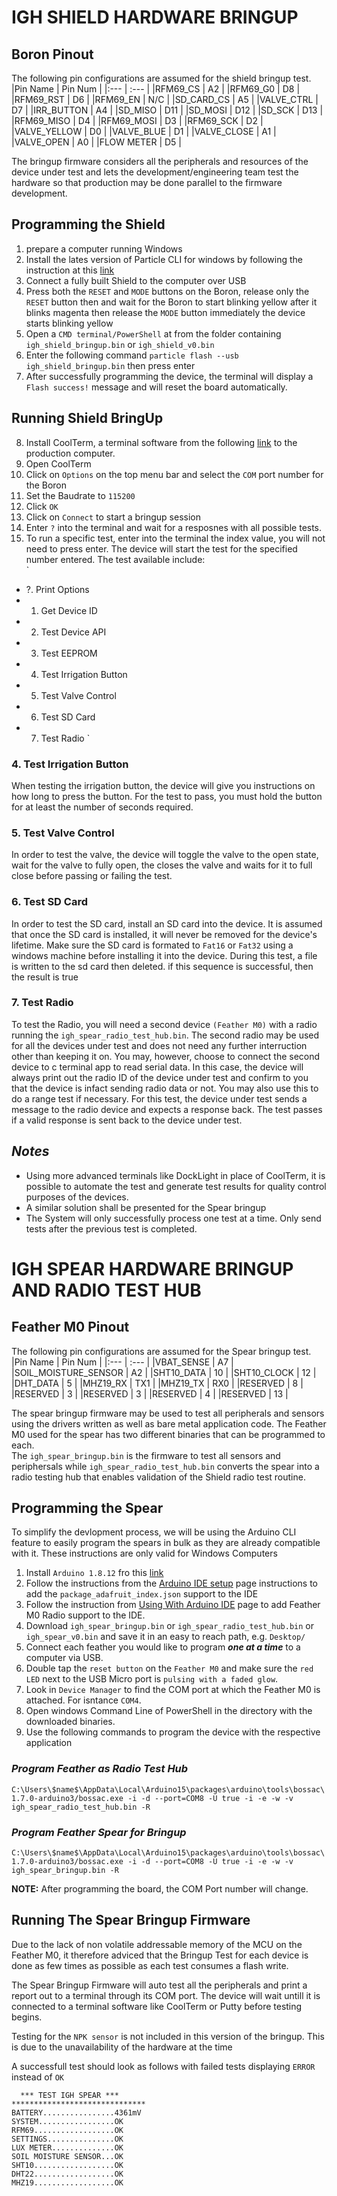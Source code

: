 # IGH SHIELD HARDWARE BRINGUP

## Boron Pinout
The following pin configurations are assumed for the shield bringup test.
|Pin Name     | Pin Num |
|:---         | :---    |
|RFM69_CS     |   A2    |
|RFM69_G0     |   D8    |
|RFM69_RST    |   D6    |
|RFM69_EN     |   N/C   |
|SD_CARD_CS   |   A5    |
|VALVE_CTRL   |   D7    |
|IRR_BUTTON   |   A4    |
|SD_MISO      |   D11   |
|SD_MOSI      |   D12   |
|SD_SCK       |   D13   |
|RFM69_MISO   |   D4    |
|RFM69_MOSI   |   D3    |
|RFM69_SCK    |   D2    |
|VALVE_YELLOW |   D0    |
|VALVE_BLUE   |   D1    |
|VALVE_CLOSE  |   A1    |
|VALVE_OPEN   |   A0    |
|FLOW METER   |   D5    |


The bringup firmware considers all the peripherals and resources of the device under test and lets the development/engineering team test the hardware so that production may be done parallel to the firmware development.  

## Programming the Shield
1. prepare a computer running Windows
2. Install the lates version of Particle CLI for windows by following the instruction at this [link](https://docs.particle.io/tutorials/developer-tools/cli/)
3. Connect a fully built Shield to the computer over USB
4. Press both the `RESET` and `MODE` buttons on the Boron, release only the `RESET` button then and wait for the Boron to start blinking yellow after it blinks magenta then release the `MODE` button immediately the device starts blinking yellow
5. Open a `CMD terminal/PowerShell` at from the folder containing `igh_shield_bringup.bin` or `igh_shield_v0.bin` 
6. Enter the following command `particle flash --usb igh_shield_bringup.bin` then press enter
7. After successfully programming the device, the terminal will display a `Flash success!` message and will reset the board automatically.

## Running Shield BringUp
8. Install CoolTerm, a terminal software from the following [link](https://freeware.the-meiers.org/CoolTermWin.zip) to the production computer.
9. Open CoolTerm
10. Click on `Options` on the top menu bar and select the `COM` port number for the Boron
11. Set the Baudrate to `115200`
12. Click `OK`
13. Click on `Connect` to start a bringup session
14. Enter `?` into the terminal and wait for a resposnes with all possible tests.
15. To run a specific test, enter into the terminal the index value, you will not need to press enter. The device will start the test for the specified number entered. The test available include:  
`
- ?. Print Options
- 1. Get Device ID
- 2. Test Device API
- 3. Test EEPROM
- 4. Test Irrigation Button
- 5. Test Valve Control
- 6. Test SD Card
- 7. Test Radio
` 

### **4. Test Irrigation Button**
When testing the irrigation button, the device will give you instructions on how long to press the button. For the test to pass, you must hold the button for at least the number of seconds required.

### **5. Test Valve Control**
In order to test the valve, the device will toggle the valve to the open state, wait for the valve to fully open, the closes the valve and waits for it to full close before passing or failing the test.

### **6. Test SD Card**
In order to test the SD card, install an SD card into the device. It is assumed that once the SD card is installed, it will never be removed for the device's lifetime. Make sure the SD card is formated to `Fat16` or `Fat32` using a windows machine before installing it into the device. During this test, a file is written to the sd card then deleted. if this sequence is successful, then the result is true

### **7. Test Radio**
To test the Radio, you will need a second device `(Feather M0)` with a radio running the `igh_spear_radio_test_hub.bin`. The second radio may be used for all the devices under test and does not need any further interruction other than keeping it on. You may, however, choose to connect the second device to c terminal app to read serial data. In this case, the device will always print out the radio ID of the device under test and confirm to you that the device is infact sending radio data or not. You may also use this to do a range test if necessary. For this test, the device under test sends a message to the radio device and expects a response back. The test passes if a valid response is sent back to the device under test.

## _Notes_
* Using more advanced terminals like DockLight in place of CoolTerm, it is possible to automate the test and generate test results for quality control purposes of the devices.  
* A similar solution shall be presented for the Spear bringup
* The System will only successfully process one test at a time. Only send tests after the previous test is completed.  

# IGH SPEAR HARDWARE BRINGUP AND RADIO TEST HUB
## Feather M0 Pinout
The following pin configurations are assumed for the Spear bringup test.
|Pin Name             | Pin Num |
|:---                 | :---    |
|VBAT_SENSE           | A7      |
|SOIL_MOISTURE_SENSOR | A2      |
|SHT10_DATA           | 10      |
|SHT10_CLOCK          | 12      |
|DHT_DATA             | 5       |
|MHZ19_RX             | TX1     |
|MHZ19_TX             | RX0     |
|RESERVED             | 8       |
|RESERVED             | 3       |
|RESERVED             | 3       |
|RESERVED             | 4       |
|RESERVED             | 13      |

The spear bringup firmware may be used to test all peripherals and sensors using the drivers written as well as bare metal application code. The Feather M0 used for the spear has two different binaries that can be programmed to each.  
The `igh_spear_bringup.bin` is the firmware to test all sensors and periphersals while `igh_spear_radio_test_hub.bin` converts the spear into a radio testing hub that enables validation of the Shield radio test routine.

## Programming the Spear
To simplify the devlopment process, we will be using the Arduino CLI feature to easily program the spears in bulk as they are already compatible with it. These instructions are only valid for Windows Computers

1. Install `Arduino 1.8.12` fro this [link](https://www.arduino.cc/download_handler.php?f=/arduino-1.8.12-windows.exe)
2. Follow the instructions from the [Arduino IDE setup](https://learn.adafruit.com/adafruit-feather-m0-radio-with-rfm69-packet-radio/setup) page instructions to add the `package_adafruit_index.json` support to the IDE
3. Follow the instruction from [Using With Arduino IDE](https://learn.adafruit.com/adafruit-feather-m0-radio-with-rfm69-packet-radio/using-with-arduino-ide) page to add Feather M0 Radio support to the IDE. 
4. Download `igh_spear_bringup.bin` or `igh_spear_radio_test_hub.bin` or `igh_spear_v0.bin` and save it in an easy to reach path, e.g. `Desktop/`
5. Connect each feather you would like to program ***one at a time*** to a computer via USB. 
6. Double tap the `reset button` on the `Feather M0` and make sure the `red LED` next to the USB Micro port is `pulsing with a faded glow`. 
7. Look in `Device Manager` to find the COM port at which the Feather M0 is attached. For isntance `COM4`.
8. Open windows Command Line of PowerShell in the directory with the downloaded binaries.
9. Use the following commands to program the device with the respective application  

### *Program Feather as Radio Test Hub*
```C:\Users\$name$\AppData\Local\Arduino15\packages\arduino\tools\bossac\1.7.0-arduino3/bossac.exe -i -d --port=COM8 -U true -i -e -w -v igh_spear_radio_test_hub.bin -R```

### *Program Feather Spear for Bringup*
```C:\Users\$name$\AppData\Local\Arduino15\packages\arduino\tools\bossac\1.7.0-arduino3/bossac.exe -i -d --port=COM8 -U true -i -e -w -v igh_spear_bringup.bin -R```

**NOTE:** After programming the board, the COM Port number will change.

## Running The Spear Bringup Firmware
Due to the lack of non volatile addressable memory of the MCU on the Feather M0, it therefore adviced that the Bringup Test for each device is done as few times as possible as each test consumes a flash write.

The Spear Bringup Firmware will auto test all the peripherals and print a report out to a terminal through its COM port. The device will wait untill it is connected to a terminal software like CoolTerm or Putty before testing begins. 

Testing for the `NPK sensor` is not included in this version of the bringup. This is due to the unavailability of the hardware at the time 

A successfull test should look as follows with failed tests displaying `ERROR` instead of `OK`
```
  *** TEST IGH SPEAR ***    
******************************
BATTERY................4361mV
SYSTEM.................OK
RFM69..................OK
SETTINGS...............OK
LUX METER..............OK
SOIL MOISTURE SENSOR...OK
SHT10..................OK
DHT22..................OK
MHZ19..................OK
```



